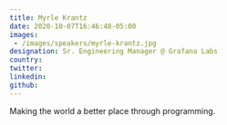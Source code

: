 ```yaml
---
title: Myrle Krantz
date: 2020-10-07T16:46:48-05:00
images:
 - /images/speakers/myrle-krantz.jpg
designation: Sr. Engineering Manager @ Grafana Labs
country: 
twitter: 
linkedin: 
github: 
---
```


Making the world a better place through programming.